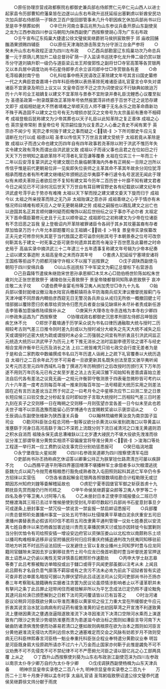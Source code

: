 <!-- { "loadSidebar": true } -->
　　○原任协理京营戎政都察院右都御史兼兵部右侍郎贾仁元卒仁元山西人以进士起家县令历部曹知府藩臬皆在边遂以山东右布政升巡抚延绥出塞剿虏以斩酋安民功次加兵部右侍郎荫一子锦衣卫百户旋回部管事未几升今职因疾乞休加兵部尚书以归至是卒予祭葬如例
　　○辛巳升河南佥事吕兆熊为山东参议兵备开原山东副使吴之龙为江西参政四川参议马朝阳为陕西副使广西按察使胡心淂为广东右布政
　　○壬午宣布辽东捣巢大捷遣公徐文璧侯吴继爵驸马侯拱宸致祭于  郊  庙收回脯醢酒果颁赐四辅臣
　　○以原任天津海防游击陈变为分守浙江台金严参将
　　○癸未升山东右布政程正谊为四川左布政　　○乙酉兵部勘寔辽东捣巢功次乃命总兵董一元于原荫儿男加升二级总督孙矿荫一子入监读书巡抚李化龙升俸二级仍赏以银币分守道刘镐升职一级仍与道臣梁云龙王邦俊郭性之副将廿□寺官高策等各赏银两又以本兵居中调度功尚书石星侍郎李贞佘立该司郎中廿□寺赏银各有差
　　○命毛淂祖袭封南宁伯
　　○礼科给事中杨天民请改正革除建文年号其言曰国史纂修一代之大典臣尝查嘉靖十四年科臣杨僎以表扬革除死难诸臣请礼官夏言仓卒失对谓诸臣不宜褒录及明日上议又以  文皇帝百世不迁之宗为词使谠议不行缺典如故迨万历十六年司业王祖嫡复以建文不宜革除与景泰不宜附录并奏礼臣沈鲤悉心议覆至拟为  圣德圣政第一附录既蒙改正革除年号依然报罢淂非终惑于百世不迁之说恐存建文即于  成祖相妨是大不然者靖难之举顺天应人师不嫌于无名永乐之勋革命鼎新功不殊于再造固不以建文之位号有无为增损亦犹汉之文帝号为太宗虽前有惠帝不相碍考  成祖登极后犹称建文为少帝其葬也以天子礼臣以此知革除之复正善体  成祖之心也  英宗皇帝常削  景皇帝位号  宪宗嗣位旋为议复质之人心垂之青史不闻有累于  英宗亦不闻少亏  宪宗之孝何独于建文之事而疑之＜锍-釒＞下所司御史牛应元复请断在允行以成  祖德以昭  圣孝以传信天下万世且言建文受统于  太祖若竟从革除是致  成祖以子而违父命也建文历四年自有四年政事若尧革除以附于洪武不惟历年失实令建文政有淂失而谓出自洪武是又致  成祖以子而诬父事也且君之在位如日之行天天下万世明知之虽欲革除不可淂者礼官范谦等覆奏  太祖在位实三十一年而三十二年以后安淂复蒙洪武之号建文既已负扆临朝薄海内外奉有正朔矣一旦除之岂所以传信乎惟是前代更朝易位非一见矣即失位丧师之主革其命不革其年故余分闰位犹淂相承而稽古者有所考建文继绪纪年颁朔远迩华夷靡不奉行遽令名号泯泯无闻此于理似有未顺夫革除云者欲后世不复知有建文耳今历年二百历世十叶靡不知有建文君者今日之闻见已不可涂何况后世天下万世自有耳目稗官野史各有纪载欲以建文纪年作洪武虗号淂乎此于势亦有难掩  太祖以天下挈而授之建文建文委天下旋而归于  成祖今以  太祖之所亲授革而除之无乃非  太祖贻谋之意亦非  成祖善继之心乎于情亦有未惬况师曰靖难有顺天应人之举无更朝易肆之劳  成祖之嗣服也以戡乱建文之出亡也以逊国其名正其言顺何嫌何疑而假俺饰以起后世纷纭之议于事亦不必尔者  太祖定天下首命儒臣纂修元史且于元主以顺帝谥之  成祖即位之初称建文为少帝在位诸臣有不念旧恶之旨我  皇上登极诏内开革除被罪诸臣令各祠于其乡其坟墓苖裔有存者厚加恤录万历十六年允本部题覆司业王祖嫡＜锍-釒＞特复  景皇帝实录俟纂改正夫元史可修奈何失其寔于当代胜国之君可谥奈何削其号于本朝景泰之位号可改奈何靳其名于建文一时死事之臣可褒奈何遗弃其君而令淹没于百世愿及此纂修之时命史局于  高庙实录中摘洪武三十二年逮三十五年遗事复称建文年号辑为少帝本纪奏上诏以建文事迹附  太祖高皇帝之末而存其年号
　　○套虏入犯延绥宁塞靖安诸将王国栋等拒战不力把都河操守许相义不以报下巡按罪之
　　○戊子调陕西副使马朝阳于四川安绵兵备
　　○以山东巡抚标下中军梁文为蓟辽总督标下右营游击
　　○己丑霜降节遣侯朱继勋宋世恩孙承恩柳□木爻木心□勋伯杨世阶陈如松朱世雍刘允正张世恩致祭于  诸陵伯张元善致祭于  景皇帝陵都督同知陈承恩致祭于  哀冲  庄敬二太子坟
　　○遣伯费甲金宴毛怜等卫夷人尚加秃廿□寺九十九名
　　○始兵部以倭封就绪议撤沿海水陆官兵檄蓟镇将永平防海南兵炤天津议撤督抚报蓟门与天津冲缓不同昂酋内瞷伯彦西窥无日无警况各兵弃业从戎归无所依一概撤回徤士可惜部据以覆除愿归农者厚给资饷令归愿充兵者查台操见缺填补未尽补者责成新任游击李皆春加意操练陆续挨补从之
　　○庚寅升大理寺左寺丞连格为本寺右少卿四川参政朱运昌为广西按察使
　　○协理戎政右都御史沉思孝刑部左侍郎吕坤皆因疾乞休不允　　○郑世子戴堉通于历学采众说为书名曰律历通融取大统与授时二历相较考古则气差三日推令则时差九刻或以为授时减分大峻失之先天大统不减失之后天或谓授时近密大统为疏或谓授时未必全二历强弱之间宜有所折衷且引洪武间监正元统造大统历以洪武甲子为历元上考下推无消长之法时监副李德芳驳之谓不与经史相合宜用许衡辛巳元历及消长之法  上曰二统皆难凭只验七政交会行度无差者为是于是和会二家酌取中数编撰成书名曰万年历遣人诣阙上之疏下礼官覆奏以大统历造自  太祖行之二百余年此万世不可易者一旦欲更新其名既失创法至意又骇华夷听闻又考元历志至元四年西域札马鲁丁撰进万年历稍颁行之后改授时历颁行天下万年历遂不用则万年历名元已有之矣至岁差之法上古无闻汉雒下闳始知有差晋虞喜始立差法自后代各有差法之议竟无画一之规元许衡郭守敬测景于四表毫忽微秒皆可考约以六十六年差一度考古则每百年减一推来则每百年加一法号精密大统历实用之则差法固在近有言历法差讹当正然于何正之一曰考月令之中星移次应节二曰测二至之日景长短应候三曰验交食之分秒起复应时即如世子言取大统授时二历相较气差三日时差九刻在亥子之交则移一日在晦朔之交则移一月则弦望亦宜各差一日今似未至此也若夫世子堉不以崇高逸豫而能留心历学博通今古宜赐敕奖谕以示褒崇诏从之
　　○壬辰调山东副使张维新为狭西潼关兵备
　　○以翰林院编修黄汝良为南京国子监司业　　○勘河科臣张企程总河杨一魁等议欲分杀黄流以纵淮别疏海口以导黄盖以淮壅繇于河身日高河高繇于海口不深若上流既分则下流日减清河之口淮无黄遏则泗之积水自消而  祖陵永保无虞总漕褚鈇以江北岁遭大祲民力不堪大役欲先洩淮而徐议分淮工部谓导淮分黄势实相须不容偏废宜将导淮分黄并＜锍-釒＞浚海口等处工程逐一举行其一应工费酌议动支事完日分别劝惩悉报可
　　○癸巳临洮地震
　　○永宁堡夜坠火星如房
　　○四川右参政吴道卿为四川按察使清军屯田
　　○吏部尚书孙丕扬称病乞休诏答以卿秉公持正为朕掌铨仕路肃清岂可屡以疾辞不允
　　○山西鴈平道平刑等四界塞田塉薄不堪播种军士承佃者多以欠粮潜逃抚臣魏允贞以闻乃令抛荒者租粮悉行豁免成熟者改入屯田照则起科其逃亡军卒仍令多方招徕以实营伍
　　○饬各省直起解金花银两各照银数填给勘合计程勒限无或愆期因苏州知府刘鍷等委解稽延故也
　　○虏犯宁夏枣园堡官军御之斩获首虏十九颗抚臣先赏而报仍行所司核之
　　○甲午命侯吴继爵宴朵颜等卫夷人孛罗等二十四名及泰宁等卫夷人讨阿等八名
　　○乙未册封日本正使李宗城报倭众二班已尽焚栅渡海其三班已去过半惟候册使到受封礼毕即尽数起行兵部尚书石星意封事旦夕可成遂条上册封事宜一禁冗役一禁讹言一禁妄报一禁启衅诏悉报可
　　○兵部覆川贵总督邢玠处置播州事宜一议处五司节制以杜侵陵黄平草塘白泥余庆重安五司旧隶播州袭替表贡必假该司印信不若将五司改隶黄平通判管理一议处七姓奏民以安流离七姓自奏许以来恐杨酋加害远徙川贵而无辜播民惧天讨或加亦因转徙今拟罢剿则当分别优恤令有司给照安插一增设安边府官以资弹压娄山以北松坎以南颇称乐土顷以播司构难相率逃移非设官拊循民将何归应将重庆府捕盗通判改为抚夷同知移驻前项地方听其不时巡历设法招抚一议发避住土官以复故业播州土同知罗时豊与应龙同籍同官讎隙未深因去岁议剿移驻贵竹土司今应龙已俛首听勘时豊当听督抚差官押送故土诏悉从之仍谕以夷性无常详慎善后敕邢玠作速勘处
　　○丙申大学士赵志皋等奏丁此吕考察被黜访单暗投或出于讎口或得于风闻吏部虽据以注考从未  上闻且此吕颇有才名自负意气廓落不羁容或有之贪污不法未必肯为前此下诏狱者皆有实迹可查非若访单匿名暗投可据以为罪伏望将此吕迳送法司从公究问吏部尚书孙丕扬亦奏三年考察赃私狼籍确有实据者注贪罢为民议论虽烦情涉影响者止以不谨革职并未有拏问之条丁此吕罪止冠带闲住而被扭解非所以为平乞念成法已定仍照不谨论黜免其逮问且纶涣已颁愿解到之日敕下法司究问覆请皆以已有旨答之
　　○时治河诸臣议论稍异河臣既欲分黄以导淮而漕臣以黄家坝之役工力重大宜在所缓御史牛应元折衷其说言治水犹治病病有的证药有缓急淮黄的证也初因草湾之开宣洩不利遂致黄流上壅继因黄流之壅遇涨逼阻遂致淮流下决寻因淮流下决清口空隙河水乘而上演遂致有门限沙之势至沙势堤防淮壅而溃为患遂滋今欲治标之图则如漕臣言导河南下大破曲防诸溃俱洩势便而功甚易若清口之壅如故则病根原在欲为治本之图则如河臣言分黄他避淮流无侵功大而利远但水势之通塞难定而交会之风脉有妨若岁月不效则受病无已科臣林熙春言河臣杨一魁业奉重托科臣张企程业奉特遣分黄勘议业奉  明旨是河臣既身肩大役原疏所请亦不过六十八万金而止国家亦何靳于此惟是蠲免不可不议劝赉不可不先侵克不可不禁纪律不可不严愿俯允河臣之请以鼓亿兆之心工部两具覆  上从之
　　○丁酉升山西按察使刘葵为山东右布政浙江副使范涞为四川左参政以南京太仆寺少卿万自约为太仆寺少卿
　　○戊戌调狭西副使杨楫为山东天津兵备
　　明神宗显皇帝实录卷之二百八十九
明神宗显皇帝实录卷之二百九十
　　万历二十三年十月庚子朔以孟冬时享  太庙礼官请  圣驾躬临致祭诏遣公徐文璧恭代遣侯吴继爵徐文炜分献于雨庑
